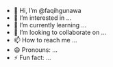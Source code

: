 - 👋 Hi, I’m @faqihgunawa
- 👀 I’m interested in ...
- 🌱 I’m currently learning ...
- 💞️ I’m looking to collaborate on ...
- 📫 How to reach me ...
- 😄 Pronouns: ...
- ⚡ Fun fact: ...

<!---
faqihgunawa/faqihgunawa is a ✨ special ✨ repository because its `README.md` (this file) appears on your GitHub profile.
You can click the Preview link to take a look at your changes.
--->
